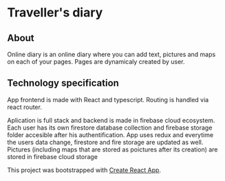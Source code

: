 # Traveller's diary 

## About
Online diary is an online diary where you can add text, pictures and maps on each of your pages. Pages are dynamicaly created by user.  


## Technology specification
App frontend is made with React and typescript. Routing is handled via react router. 

Aplication is full stack and backend is made in firebase cloud ecosystem. Each user has its own firestore database collection and firebase storage folder
accesible after his authentification. App uses redux and everytime the users data change, firestore and fire storage are updated as well. Pictures (including maps that are stored as poictures after its creation) are stored in firebase cloud storage


This project was bootstrapped with [Create React App](https://github.com/facebook/create-react-app).


